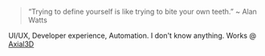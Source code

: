 > “Trying to define yourself is like trying to bite your own teeth.” ~ Alan Watts

UI/UX, Developer experience, Automation. I don't know anything. Works @ [Axial3D](https://axial3d.com/) 
